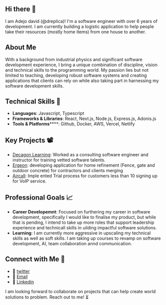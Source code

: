 ## Hi there 👋
I am Adejo david (@dreplica)! I'm a software engineer with over 6 years of development. I am currently building a logistic application to help people take their resources (mostly home items) from one house to another.

<!--
**dreplica/dreplica** is a ✨ _special_ ✨ repository because its `README.md` (this file) appears on your GitHub profile.

Here are some ideas to get you started:

- 🔭 I’m currently working on ...
- 🌱 I’m currently learning ...
- 👯 I’m looking to collaborate on ...
- 🤔 I’m looking for help with ...
- 💬 Ask me about ...
- 📫 How to reach me: ...
- 😄 Pronouns: ...
- ⚡ Fun fact: ...
-->
## About Me
With a background from industrial physics and significant software development experience, I bring a unique combination of discipline, vision and technical skills to the programming world. My passion lies but not limited to teaching, developing robust software systems and creating applications that clients can rely on while also taking part in harnessing my software development skills.

## Technical Skills 🧰
- **Languages**: Javascript, Typescript
- **Frameworks & Libraries**: React, Next.js, Node.js, Express.js, Adonis.js
- **Tools & Platforms******: Github, Docker, AWS, Vercel, Netlify

## Key Projects 📽
- [Decagon Learning](https://decagonhq.com/): Worked as a consulting software engineer and instructor for training vetted software talents.
- [Ergeon](https://ergeon.com): developing application for home refinement (Fence, gate and outdoor concrete) for contractors and clients merging
- [Aircall](https://aircall.io): Imple ented Trial process for customers less than 10 signing up for VoIP service.

## Professional Goals 📈
- **Career Developemnt**: Focused on furthering my career in software development, specifically I would like to finalise my product, but while that is pending, I intend to take up more roles that support leadership experience and technicall skills in uilding impactful software solutions.
- **Learning**: I am currently more aggressive in upscaling my technical skills as well as soft skills. I am taking up courses to revamp on software development, AI, team collaboration annd communication.

## Connect with Me 📨
- 🐥 [twitter](https://x.com/dreplica)
- 💌 <a href="mailto:thradishion@gmail.com">Email</a>
- 🔗 [Linkedin](https://linkedin.com/in/adejo-david)

I am looking forward to collaborate on projects that can help create world solutions to problem. Reach out to me! ⏳
